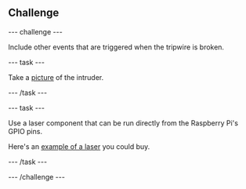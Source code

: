 ## Challenge

--- challenge ---

Include other events that are triggered when the tripwire is broken. 

--- task ---

Take a [picture](https://projects.raspberrypi.org/en/projects/rpi-picamera-take-photo) of the intruder.

--- /task ---

--- task ---

Use a laser component that can be run directly from the Raspberry Pi's GPIO pins. 

Here's an [example of a laser](https://www.rapidonline.com/laserfuchs-70103984-red-class-2-laser-10m-1mw-3-12vdc-25ma-650nm-wavelength-57-5868) you could buy.

--- /task ---

--- /challenge ---

